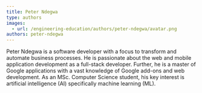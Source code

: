 ```yaml
---
title: Peter Ndegwa
type: authors
images:
  - url: /engineering-education/authors/peter-ndegwa/avatar.png
authors: peter-ndegwa
---
```

Peter Ndegwa is a software developer with a focus to transform and automate business processes. He is passionate about the web and mobile application development as a full-stack developer. Further, he is a master of Google applications with a vast knowledge of Google add-ons and web development. As an MSc. Computer Science student, his key interest is artificial intelligence (AI) specifically machine learning (ML).
